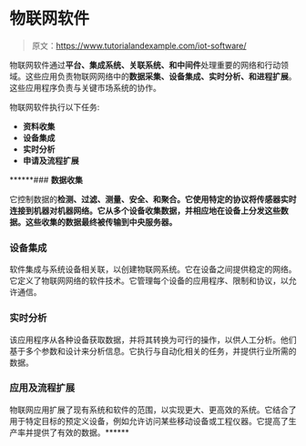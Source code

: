 # 物联网软件

> 原文：<https://www.tutorialandexample.com/iot-software/>

物联网软件通过**平台、集成系统、关联系统、**和**中间件**处理重要的网络和行动领域。这些应用负责物联网网络中的**数据采集、设备集成、实时分析、**和**进程扩展**。这些应用程序负责与关键市场系统的协作。

物联网软件执行以下任务:

*   **资料收集**
*   ****设备集成****
*   ******实时分析******
*   ********申请及流程扩展********

 ******### **数据收集**

它控制数据的**检测、过滤、测量、安全、**和**聚合。它使用特定的协议将传感器实时连接到机器对机器网络。它从多个设备收集数据，并相应地在设备上分发这些数据。这些收集的数据最终被传输到中央服务器。**

### **设备集成**

软件集成与系统设备相关联，以创建物联网系统。它在设备之间提供稳定的网络。它定义了物联网网络的软件技术。它管理每个设备的应用程序、限制和协议，以允许通信。

### **实时分析**

该应用程序从各种设备获取数据，并将其转换为可行的操作，以供人工分析。他们基于多个参数和设计来分析信息。它执行与自动化相关的任务，并提供行业所需的数据。

### **应用及流程扩展**

物联网应用扩展了现有系统和软件的范围，以实现更大、更高效的系统。它结合了用于特定目标的预定义设备，例如允许访问某些移动设备或工程仪器。它提高了生产率并提供了有效的数据。******